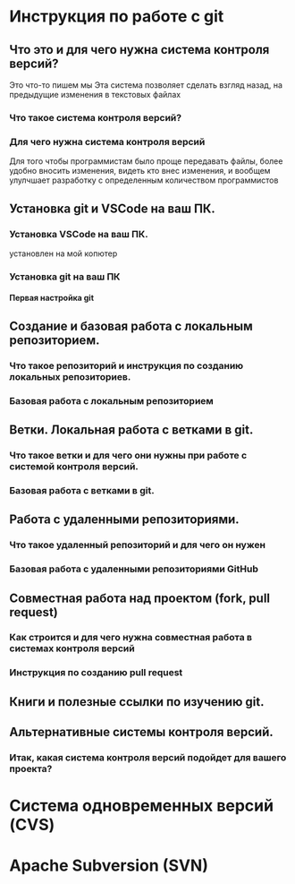 # Инструкция по работе с git

## Что это и для чего нужна система контроля версий?
Это что-то пишем мы
Эта система позволяет сделать взгляд назад, на предыдущие изменения в текстовых файлах

### Что такое система контроля версий?

### Для чего нужна система контроля версий
Для того чтобы программистам было проще передавать файлы, более удобно вносить изменения, видеть кто внес изменения, и вообщем улулчшает разработку с определенным количеством программистов
## Установка git и VSCode на ваш ПК.

### Установка VSCode на ваш ПК.
установлен на мой копютер
### Установка git на ваш ПК

#### Первая настройка git

## Создание и базовая работа с локальным репозиторием.

### Что такое репозиторий и инструкция по созданию локальных репозиториев.

### Базовая работа с локальным репозиторием

## Ветки. Локальная работа с ветками в git.

### Что такое ветки и для чего они нужны при работе с системой контроля версий.

### Базовая работа с ветками в git.

## Работа с удаленными репозиториями.

### Что такое удаленный репозиторий и для чего он нужен

### Базовая работа с удаленными репозиториями GitHub

## Совместная работа над проектом (fork, pull request)

### Как строится и для чего нужна совместная работа в системах контроля версий

### Инструкция по созданию pull request

## Книги и полезные ссылки по изучению git.

## Альтернативные системы контроля версий.

### Итак, какая система контроля версий подойдет для вашего проекта?

# Система одновременных версий (CVS)

# Apache Subversion (SVN)

